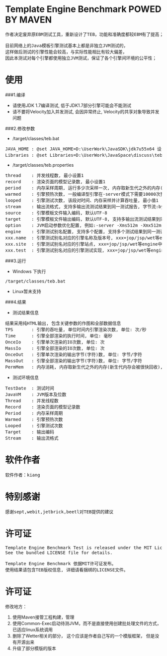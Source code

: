 Template Engine Benchmark POWED BY MAVEN
===
<pre>
作者决定废弃原EBM测试工具，重新设计了TEB，功能和准确度都较EBM有了提高；

目前网络上的Java模板引擎测试基本上都是非独立JVM测试的，
这样做后测试的引擎性能会较高，与实际性能相比有较大偏差，
因此本测试对每个引擎都使用独立JVM测试，保证了各个引擎间环境的公平性；
</pre>

使用
===
###1.编译
+ 请使用JDK 1.7编译测试, 低于JDK1.7部分引擎可能会不能测试
+ 请不要将Velocity加入并发测试, 会因异常终止, Velocity的共享对象导致并发问题

###2.修改参数
+ /target/classes/teb.bat
<pre>
JAVA_HOME : @set JAVA_HOME=D:\UserWork\JavaSDK\jdk7u55x64 设置JAVA_HOME, 如使用系统环境变量请使用rem注释掉
Libraries : @set Libraries=D:\UserWork\JavaSpace\discuss\teb\lib 设置运行时需要的类库路径, 必填
</pre>
+ /target/classes/teb.properties
<pre>
thread    : 并发线程数, 最小设置1
record    : 渲染页面的模型记录数, 最小设置1
period    : 内存采样周期, 运行多少次采样一次, 内存取新生代之外的内存(新生代内存会被很快回收)
warmed    : 引擎预热次数, 一般编译型引擎在-server模式下需要10000次预热以上jvm才会优化执行, 该段采集IO,OUT信息, 最小设置1
looped    : 引擎测试次数, 该段对时间、内存采样并计算吞吐量, 最小值1
stream    : 输出流格式, 支持多输出流测试结果到同一测试报告, 字节流:byte, 字符流:char, 双流:all
source    : 引擎模板文件输入编码, 默认UTF-8
target    : 引擎模板文件输出编码, 默认UTF-8, 支持多输出流测试结果到同一测试报告, 使用半角分号分割, 如UTF-8;GBK
option    : JVM启动参数优化配置, 例如:-server -Xms512m -Xmx512m -XX:+UseConcMarkSweepGC
engine    : 引擎测试别名配置, 支持多个配置, 支持多个测试结果到同一测试报告 使用半角分号分割, 例如: jop;jsp;wet
xxx.name  : 引擎测试别名对应的引擎名称及版本号, xxx=jop/jsp/wet等engine中自定义的别名
xxx.site  : 引擎测试别名对应的引擎站点, xxx=jop/jsp/wet等engine中自定义的别名
xxx.test  : 引擎测试别名对应的引擎测试实现, xxx=jop/jsp/wet等engine中自定义的别名
</pre>

###3.运行
+ Windows 下执行
<pre>
/target/classes/teb.bat
</pre>
+ Linux暂未支持

###4.结果
+ 测试结果信息
<pre>
结果采用纯HTML输出, 包含关键参数的作图和全部数据信息
TPS       : 引擎的吞吐量, 单位时间内引擎渲染次数, 单位: 次/秒
Time      : 引擎全部渲染的执行时间, 单位: 毫秒
OnceIo    : 引擎单次渲染的IO次数, 单位: 次
MassIo    : 引擎全部渲染的IO次数, 单位: 次
OnceOut   : 引擎单次渲染的输出字节(字符)数, 单位: 字节/字符
MassOut   : 引擎全部渲染的输出字节(字符)数, 单位: 字节/字符
PermMem   : 内存消耗, 内存取新生代之外的内存(新生代内存会被很快回收), 单位: 字节
</pre>
+ 测试环境信息
<pre>
TestDate  : 测试时间
JavaVM    : JVM版本及位数
Thread    : 并发线程数
Record    : 渲染页面的模型记录数
Period    : 内存采样周期
Warmed    : 引擎预热次数
Looped    : 引擎测试次数
Target    : 输出编码
Stream    : 输出流格式
</pre>

软件作者
===
<pre>
软件作者：kiang
</pre>

特别感谢
===
<pre>
感谢sept,webit,jetbrick,beetl对TEB提供的建议
</pre>

许可证
===
<pre>
Template Engine Benchmark Test is released under the MIT License.
See the bundled LICENSE file for details.

Template Engine Benchmark 依据MIT许可证发布。
使用结果请包含TEB版权信息, 详细请看捆绑的LICENSE文件。
</pre>

许可证
===
修改地方：
  1. 使用Maven接管工程构建，管理
  2. 使用Common-Exec启动待测JVM，而不是直接使用创建批处理文件的方式， 已适应linux系统调用
  3. 删除了Wetter相关的部分， 这个应该是作者自己写的一个模版框架， 但是没有开源出来
  4. 升级了部分模版的版本